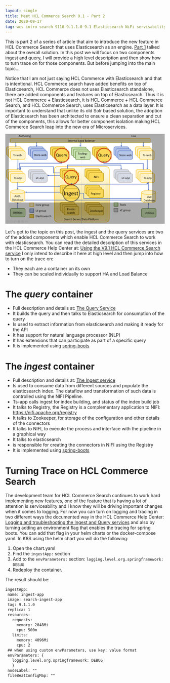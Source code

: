 ```yaml
---
layout: single
title: Meet HCL Commerce Search 9.1 - Part 2
date: 2020-09-17
tag: wcs intro search 9110 9.1.1.0 9.1 Elasticsearch NiFi servisability trace
---
```

This is part 2 of a series of article that aim to introduce the new feature in HCL Commerce Search that uses Elasticsearch as an engine. [Part 1](/Meet_Search_Commerce9111_part1/) talked about the overall solution. In this post we will focus on two components ingest and query, I will provide a high level description and then show how to turn trace on for those components. But before jumping into the main topic...

Notice that I am not just saying HCL Commerce with Elasticsearch and that is intentional. HCL Commerce search have added benefits on top of Elasticsearch, HCL Commerce does not uses Elasticsearch standalone, there are added components and features on top of Elasticsearch. Thus it is not HCL Commerce + Elasticsearch, it is HCL Commerce + HCL Commerce Search, and HCL Commerce Search, uses Elasticsearch as a data layer. It is important to understand that unlike its old Solr based solution, the adoption of Elasticsearch has been architected to ensure a clean separation and cut of the components, this allows for better component isolation making HCL Commerce Search leap into the new era of Microservices.

![Ingest and Query highlighted in the overall architecture](/assets/2020/hcl_commerce/search_part2.png)

Let's get to the topic on this post, the ingest and the query services are two of the added components which enable HCL Commerce Search to work with elasticsearch. You can read the detailed description of this services in the HCL Commerce Help Center at: [Using the V9.1 HCL Commerce Search service](https://help.hcltechsw.com/commerce/9.1.0/search/concepts/csdsearchingest.html) I only intend to describe it here at high level and then jump into how to turn on the trace on:

* They each are a container on its own
* They can be scaled individually to support HA and Load Balance

# The ***query*** container
* Full description and details at: [The Query Service](https://help.hcltechsw.com/commerce/9.1.0/search/concepts/csdelasticsearchquery.html)
* It builds the query and then talks to Elasticsearch for consumption of the query
* Is used to extract information from elasticsearch and making it ready for the API
* It has support for natural language processor (NLP)
* It has extensions that can participate as part of a specific query
* It is implemented using [spring-boots](https://spring.io/guides/gs/spring-boot/)

# The ***ingest*** container
* Full description and details at: [The Ingest service](https://help.hcltechsw.com/commerce/9.1.0/search/concepts/csdsearchconnectors.html)
* Is used to consume data from different sources and populate the elasticsearch index. The dataflow and transformation of such data is controlled using the NIFI Pipeline.
* Ts-app calls ingest for index building, and status of the index build job
* It talks to Registry, the Registry is a complementary application to NIFI: https://nifi.apache.org/registry
* It talks to Zookeeper, for storage of the configuration and other details of the connectors
* It talks to NIFI, to execute the process and interface with the pipeline in a graphical way
* It talks to elasticsearch
* is responsible for creating the connectors in NIFI using the Registry
* It is implemented using [spring-boots](https://spring.io/guides/gs/spring-boot/)


# Turning Trace on HCL Commerce Search
The development team for HCL Commerce Search continues to work hard implementing new features, one of the feature that is having a lot of attention is serviceability and I know they will be driving important changes when it comes to logging. For now you can turn on logging and tracing in two different ways the documented way in the HCL Commerce Help Center:
[Logging and troubleshooting the Ingest and Query services](https://help.hcltechsw.com/commerce/9.1.0/search/refs/rsdingest_troubleshooting.html?hl=log)
 and also by turning adding an environment flag that enables the tracing for spring boots. You can add that flag in your helm charts or the docker-compose yaml. In K8S using the helm chart you will do the following:
 1. Open the chart.yaml
 2. Find the `ingestApp:` section
 3. Add to the `envParameters:` section: `logging.level.org.springframework: DEBUG`
 4. Redeploy the container.

 The result should be:

 ```
 ingestApp:
  name: ingest-app
  image: search-ingest-app
  tag: 9.1.1.0
  replica: 1
  resources:
    requests:
      memory: 2048Mi
      cpu: 500m
    limits:
      memory: 4096Mi
      cpu: 2
  ## when using custom envParameters, use key: value format
  envParameters: {
    logging.level.org.springframework: DEBUG
    }
  nodeLabel: ""
  fileBeatConfigMap: ""
 ```
